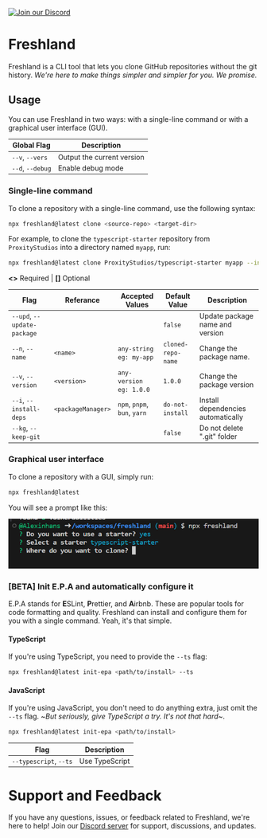 [![Join our Discord](https://img.shields.io/discord/843939288349409331?label=Join%20Discord&logo=discord&logoColor=white)](https://discord.gg/wrhwwJQwas)

# Freshland 

Freshland is a CLI tool that lets you clone GitHub repositories without the git history. _We're here to make things simpler and simpler for you. We promise._

## Usage

You can use Freshland in two ways: with a single-line command or with a graphical user interface (GUI).

| Global Flag      | Description                |
| ---------------- | -------------------------- |
| `--v`, `--vers`  | Output the current version |
| `--d`, `--debug` | Enable debug mode          |

### Single-line command

To clone a repository with a single-line command, use the following syntax:

```bash
npx freshland@latest clone <source-repo> <target-dir>
```

For example, to clone the `typescript-starter` repository from `ProxityStudios` into a directory named `myapp`, run:

```bash
npx freshland@latest clone ProxityStudios/typescript-starter myapp --install-deps npm --update-package
```

**<>** Required | **[]** Optional

| Flag                        | Referance          | Accepted Values              | Default Value      | Description                        |
| --------------------------- | ------------------ | ---------------------------- | ------------------ | ---------------------------------- |
| `--upd`, `--update-package` |                    |                              | `false`            | Update package name and version    |
| `--n`, `--name`             | `<name>`           | `any-string eg: my-app`      | `cloned-repo-name` | Change the package name.           |
| `--v`, `--version`          | `<version>`        | `any-version eg: 1.0.0`      | `1.0.0`            | Change the package version         |
| `--i`, `--install-deps`     | `<packageManager>` | `npm`, `pnpm`, `bun`, `yarn` | `do-not-install`   | Install dependencies automatically |
| `--kg`, `--keep-git`        |                    |                              | `false`            | Do not delete ".git" folder        |

### Graphical user interface

To clone a repository with a GUI, simply run:

```bash
npx freshland@latest
```

You will see a prompt like this:

![With GUI](./docs/assets/with-gui.PNG 'With GUI')

### [BETA] Init E.P.A and automatically configure it

E.P.A stands for **E**SLint, **P**rettier, and **A**irbnb. These are popular tools for code formatting and quality. Freshland can install and configure them for you with a single command. Yeah, it's that simple.

#### TypeScript

If you're using TypeScript, you need to provide the `--ts` flag:

```bash
npx freshland@latest init-epa <path/to/install> --ts
```

#### JavaScript

If you're using JavaScript, you don't need to do anything extra, just omit the `--ts` flag. ~_But seriously, give TypeScript a try. It's not that hard_~.

```bash
npx freshland@latest init-epa <path/to/install>
```

| Flag                   | Description    |
| ---------------------- | -------------- |
| `--typescript`, `--ts` | Use TypeScript |

# Support and Feedback

If you have any questions, issues, or feedback related to Freshland, we're here to help! Join our [Discord server](https://discord.gg/wrhwwJQwas) for support, discussions, and updates.
